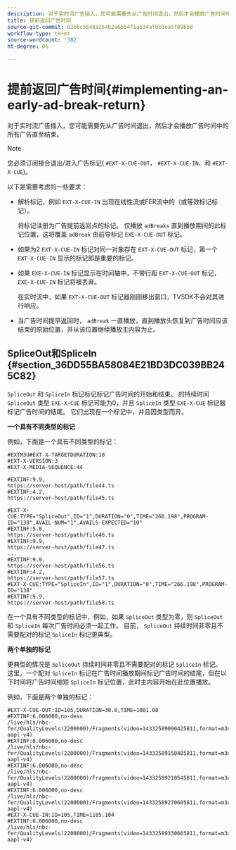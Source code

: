 ```yaml
---
description: 对于实时流广告插入，您可能需要先从广告时间退出，然后才会播放广告时间中的所有广告直至结束。
title: 提前返回广告时间
source-git-commit: 02ebc3548a254b2a6554f1ab34afbb3ea5f09bb8
workflow-type: tm+mt
source-wordcount: '382'
ht-degree: 0%

---
```


# 提前返回广告时间{#implementing-an-early-ad-break-return}

对于实时流广告插入，您可能需要先从广告时间退出，然后才会播放广告时间中的所有广告直至结束。

>[!NOTE]
>
>您必须订阅接合退出/进入广告标记( `#EXT-X-CUE-OUT`， `#EXT-X-CUE-IN`、和 `#EXT-X-CUE`)。

以下是需要考虑的一些要求：

* 解析标记，例如 `EXT-X-CUE-IN` 出现在线性流或FER流中的（或等效标记标记）。

  将标记注册为广告提前返回点的标记。 仅播放 `adBreaks` 直到播放期间的此标记位置，这将覆盖 `adBreak` 由前导标记 `EXE-X-CUE-OUT` 标记。

* 如果为2 `EXT-X-CUE-IN` 标记对同一对象存在 `EXT-X-CUE-OUT` 标记，第一个 `EXT-X-CUE-IN` 显示的标记即是重要的标记。

* 如果 `EXE-X-CUE-IN` 标记显示在时间轴中，不带行距 `EXT-X-CUE-OUT` 标记， `EXE-X-CUE-IN` 标记将被丢弃。

  在实时流中，如果 `EXT-X-CUE-OUT` 标记器刚刚移出窗口，TVSDK不会对其进行响应。

* 当广告时间提早返回时， `adBreak` 一直播放，直到播放头恢复到广告时间应该结束的原始位置，并从该位置继续播放主内容为止。

## SpliceOut和SpliceIn {#section_36DD55BA58084E21BD3DC039BB245C82}

`SpliceOut` 和 `SpliceIn` 标记标记标记广告时间的开始和结束。 的持续时间 `SpliceOut` 类型 `EXE-X-CUE` 标记可能为0，并且 `SpliceIn` 类型 `EXE-X-CUE` 标记器标记广告时间的结尾。 它们出现在一个标记中，并且因类型而异。

**一个具有不同类型的标记**

例如，下面是一个具有不同类型的标记：

```
#EXTM3U#EXT-X-TARGETDURATION:10
#EXT-X-VERSION:3
#EXT-X-MEDIA-SEQUENCE:44
  
#EXTINF:9.9,
https://server-host/path/file44.ts
#EXTINF:4.2,
https://server-host/path/file45.ts
  
#EXT-X-CUE:TYPE="SpliceOut",ID="1",DURATION="0",TIME="266.198",PROGRAM-ID="138",AVAIL-NUM="1",AVAILS-EXPECTED="10"
#EXTINF:5.8,
https://server-host/path/file46.ts
#EXTINF:9.9,
https://server-host/path/file47.ts
...
#EXTINF:9.9,
https://server-host/path/file56.ts
#EXTINF:4.2,
https://server-host/path/file57.ts
#EXT-X-CUE:TYPE="SpliceIn",ID="1",DURATION="0",TIME="266.198",PROGRAM-ID="138"
#EXTINF:9.9,
https://server-host/path/file58.ts
```

在一个具有不同类型的标记中，例如，如果 `SpliceOut` 类型为零，则 `SpliceOut` 和 `SpliceIn` 每次广告时间必须一起工作。 目前， `SpliceOut` 持续时间非零且不需要配对的标记 `SpliceIn` 标记更典型。

**两个单独的标记**

更典型的情况是 `SpliceOut` 持续时间非零且不需要配对的标记 `SpliceIn` 标记。 这里，一个配对 `SpliceIn` 标记在广告时间播放期间标记广告时间的结尾，但在以下时间将广告时间缩短 `SpliceIn` 标记位置，此时主内容开始在此位置播放。

例如，下面是两个单独的标记：

```
#EXT-X-CUE-OUT:ID=105,DURATION=30.0,TIME=1081.08
#EXTINF:6.006000,no-desc
/live/hls/nbc-fer/QualityLevels(2200000)/Fragments(video=14332589090425811,format=m3u8-aapl-v4)
#EXTINF:6.006000,no-desc
/live/hls/nbc-fer/QualityLevels(2200000)/Fragments(video=14332589150485811,format=m3u8-aapl-v4)
#EXTINF:6.006000,no-desc
/live/hls/nbc-fer/QualityLevels(2200000)/Fragments(video=14332589210545811,format=m3u8-aapl-v4)
#EXTINF:6.006000,no-desc
/live/hls/nbc-fer/QualityLevels(2200000)/Fragments(video=14332589270605811,format=m3u8-aapl-v4)
#EXT-X-CUE-IN:ID=105,TIME=1105.104
#EXTINF:6.006000,no-desc
/live/hls/nbc-fer/QualityLevels(2200000)/Fragments(video=14332589330665811,format=m3u8-aapl-v4)
```
